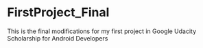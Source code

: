 # FirstProject_Final

This is the final modifications for my first project in Google Udacity Scholarship for Android Developers
